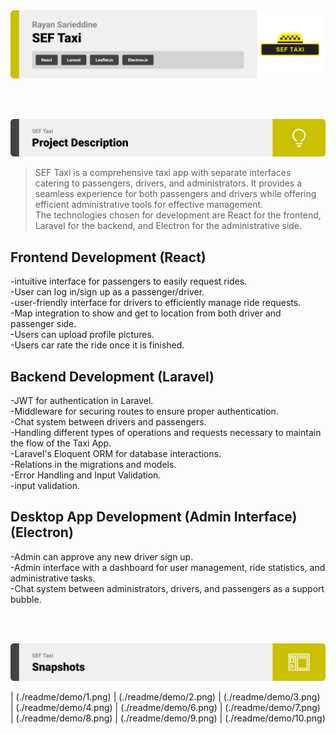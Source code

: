 <img src="./readme/title1.svg"/>

<br><br>

<!-- project philosophy -->
<img src="./readme/title2.svg"/>

> SEF Taxi is a comprehensive taxi app with separate interfaces catering to passengers, drivers, and administrators. It provides a seamless experience for both passengers and drivers while offering efficient administrative tools for effective management.  
> The technologies chosen for development are React for the frontend, Laravel for the backend, and Electron for the administrative side.

## Frontend Development (React)

-intuitive interface for passengers to easily request rides.  
-User can log in/sign up as a passenger/driver.  
-user-friendly interface for drivers to efficiently manage ride requests.  
-Map integration to show and get to location from both driver and passenger side.  
-Users can upload profile pictures.  
-Users car rate the ride once it is finished.

## Backend Development (Laravel)

-JWT for authentication in Laravel.  
-Middleware for securing routes to ensure proper authentication.  
-Chat system between drivers and passengers.  
-Handling different types of operations and requests necessary to maintain the flow of the Taxi App.  
-Laravel's Eloquent ORM for database interactions.  
-Relations in the migrations and models.  
-Error Handling and Input Validation.  
-input validation.

## Desktop App Development (Admin Interface) (Electron)

-Admin can approve any new driver sign up.  
-Admin interface with a dashboard for user management, ride statistics, and administrative tasks.  
-Chat system between administrators, drivers, and passengers as a support bubble.

<br><br>

<!-- Prototyping -->
<img src="./readme/title3.svg"/>

| (./readme/demo/1.png)
| (./readme/demo/2.png)
| (./readme/demo/3.png)
| (./readme/demo/4.png)
| (./readme/demo/6.png)
| (./readme/demo/7.png)
| (./readme/demo/8.png)
| (./readme/demo/9.png)
| (./readme/demo/10.png)
